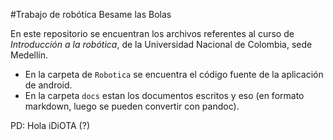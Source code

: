 #Trabajo de robótica Besame las Bolas

En este repositorio se encuentran los archivos referentes al curso de *Introducción a la robótica*, de la Universidad Nacional de Colombia, sede Medellín.


- En la carpeta de `Robotica` se encuentra el código fuente de la aplicación de android.
- En la carpeta `docs` estan los documentos escritos y eso (en formato markdown, luego se pueden convertir con pandoc).

PD: Hola iDiOTA (?)
